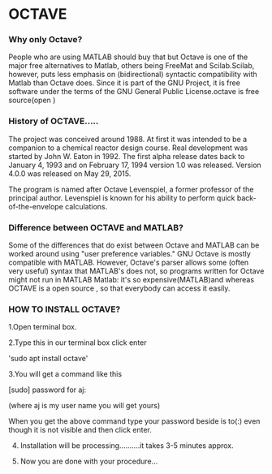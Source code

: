 # OCTAVE
### Why only Octave?
People who are using MATLAB should buy that but Octave is one of the major free alternatives to Matlab, others being FreeMat and Scilab.Scilab, however, puts less emphasis on (bidirectional) syntactic compatibility with Matlab than Octave does.
Since it is part of the GNU Project, it is free software under the terms of the GNU General Public License.octave is free source(open )

### History of OCTAVE.....
The project was conceived around 1988. At first it was intended to be a companion to a chemical reactor design course. Real development was started by John W. Eaton in 1992. The first alpha release dates back to January 4, 1993 and on February 17, 1994 version 1.0 was released. Version 4.0.0 was released on May 29, 2015.

The program is named after Octave Levenspiel, a former professor of the principal author. Levenspiel is known for his ability to perform quick back-of-the-envelope calculations.

### Difference between OCTAVE and MATLAB?
Some of the differences that do exist between Octave and MATLAB can be worked around using "user preference variables." GNU Octave is mostly compatible with MATLAB. However, Octave's parser allows some (often very useful) syntax that MATLAB's does not, so programs written for Octave might not run in MATLAB
Matlab:
it's so expensive(MATLAB)and whereas OCTAVE is a open source , so that everybody can access it easily.

### HOW TO INSTALL OCTAVE?
1.Open terminal box.

2.Type this in our terminal box click enter

'sudo apt install octave'

3.You will get a command like this 

[sudo] password for aj:

(where aj is my user name you will get yours)

When you get the above command type your password beside is to(:) even though it is not visible and then click enter.

4. Installation will be processing..........it takes 3-5 minutes approx.

5. Now you are done with your procedure...

